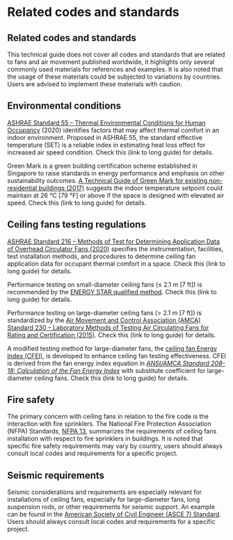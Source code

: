 # Related codes and standards

## Related codes and standards <a href="#_toc137824723" id="_toc137824723"></a>

This technical guide does not cover all codes and standards that are related to fans and air movement published worldwide, it highlights only several commonly used materials for references and examples. It is also noted that the usage of these materials could be subjected to variations by countries. Users are advised to implement these materials with caution.

## Environmental conditions <a href="#_toc137824724" id="_toc137824724"></a>

[ASHRAE Standard 55 – Thermal Environmental Conditions for Human Occupancy](https://www.ashrae.org/technical-resources/bookstore/standard-55-thermal-environmental-conditions-for-human-occupancy) (2020) identifies factors that may affect thermal comfort in an indoor environment. Proposed in ASHRAE 55, the standard effective temperature (SET) is a reliable index in estimating heat loss effect for increased air speed condition. Check this (link to long guide) for details.

Green Mark is a green building certification scheme established in Singapore to raise standards in energy performance and emphasis on other sustainability outcomes. [A Technical Guide of Green Mark for existing non-residential buildings (2017)](https://www1.bca.gov.sg/docs/default-source/docs-corp-buildsg/sustainability/green-mark-enrb-2017-technical-guide\_\(11feb2020\)-to-upload708672f9aeaf4cb58ceb01298bd1de70.pdf?sfvrsn=8ada0ddf\_0%E3%80%81) suggests the indoor temperature setpoint could maintain at 26 °C \[79 °F] or above if the space is designed with elevated air speed. Check this (link to long guide) for details.

## Ceiling fans testing regulations <a href="#_ceiling_fans_testing" id="_ceiling_fans_testing"></a>

[ASHRAE Standard 216 – Methods of Test for Determining Application Data of Overhead Circulator Fans (2020)](https://www.techstreet.com/ashrae/standards/ashrae-216-2020?gateway\_code=ashrae\&product\_id=2202077) specifies the instrumentation, facilities, test installation methods, and procedures to determine ceiling fan application data for occupant thermal comfort in a space. Check this (link to long guide) for details.

Performance testing on small-diameter ceiling fans (≤ 2.1 m \[7 ft]) is recommended by the [ENERGY STAR qualified method](https://www.energystar.gov/ia/partners/prod\_development/revisions/downloads/ceil\_fans/testmanual.pdf). Check this (link to long guide) for details.

Performance testing on large-diameter ceiling fans (> 2.1 m \[7 ft]) is standardized by the [Air Movement and Control Association (AMCA) Standard 230 – Laboratory Methods of Testing Air Circulating Fans for Rating and Certification (2015)](https://www.techstreet.com/amca/standards/amca-230-15?product\_id=1904250). Check this (link to long guide) for details.

A modified testing method for large-diameter fans, the [ceiling fan Energy Index (CFEI)](https://www.amca.org/assets/resources/public/assets/uploads/Introducing\_Ceiling\_Fan\_Energy\_Index\_2.pdf), is developed to enhance ceiling fan testing effectiveness. CFEI is derived from the fan energy index equation in [_ANSI/AMCA Standard 208-18: Calculation of the Fan Energy Index_](https://www.amca.org/news/press-releases/ansi/amca-standard-208,-calculation-of-the-fan-energy-index,-available-for-free-download.html) with substitute coefficient for large-diameter ceiling fans. Check this (link to long guide) for details.

## Fire safety <a href="#_toc137824726" id="_toc137824726"></a>

The primary concern with ceiling fans in relation to the fire code is the interaction with fire sprinklers. The National Fire Protection Association (NFPA) Standards, [NFPA 13](https://www.nfpa.org/codes-and-standards/all-codes-and-standards/list-of-codes-and-standards/detail?code=13), summarizes the requirements of ceiling fans installation with respect to fire sprinklers in buildings. It is noted that specific fire safety requirements may vary by country, users should always consult local codes and requirements for a specific project.

## Seismic requirements <a href="#_toc137824727" id="_toc137824727"></a>

Seismic considerations and requirements are especially relevant for installations of ceiling fans, especially for large-diameter fans, long suspension rods, or other requirements for seismic support. An example can be found in the [American Society of Civil Engineer (ASCE 7) Standard](https://www.asce.org/publications-and-news/asce-7). Users should always consult local codes and requirements for a specific project.
